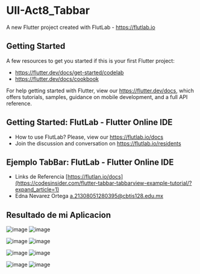 # UII-Act8_Tabbar

A new Flutter project created with FlutLab - https://flutlab.io

## Getting Started

A few resources to get you started if this is your first Flutter project:

- https://flutter.dev/docs/get-started/codelab
- https://flutter.dev/docs/cookbook

For help getting started with Flutter, view our
https://flutter.dev/docs, which offers tutorials,
samples, guidance on mobile development, and a full API reference.

## Getting Started: FlutLab - Flutter Online IDE

- How to use FlutLab? Please, view our https://flutlab.io/docs
- Join the discussion and conversation on https://flutlab.io/residents

## Ejemplo TabBar: FlutLab - Flutter Online IDE

- Links de Referencia [https://flutlan.io/docs](https://codesinsider.com/flutter-tabbar-tabbarview-example-tutorial/?expand_article=1)
- Edna Nevarez Ortega a.21308051280395@cbtis128.edu.mx

## Resultado de mi Aplicacion

![image](https://github.com/NevarezOrtegaEdna/UII-Act8_TabBar/assets/143743281/26381764-e2d7-4dd3-8af4-8cd2e90f769a)
![image](https://github.com/NevarezOrtegaEdna/UII-Act8_TabBar/assets/143743281/80f1d508-629a-455a-bdda-05bc2e218369)

![image](https://github.com/NevarezOrtegaEdna/UII-Act8_TabBar/assets/143743281/0bc1f7ad-a1a9-4abb-ae79-50784dea53ba)
![image](https://github.com/NevarezOrtegaEdna/UII-Act8_TabBar/assets/143743281/0fa18bea-eb65-4178-921c-2ba3c4ee1a21)

![image](https://github.com/NevarezOrtegaEdna/UII-Act8_TabBar/assets/143743281/cf638880-4fc1-41a1-90b2-46ffd2ef194d)
![image](https://github.com/NevarezOrtegaEdna/UII-Act8_TabBar/assets/143743281/6e410137-8b74-4414-9c2b-766b40ae642b)

![image](https://github.com/NevarezOrtegaEdna/UII-Act8_TabBar/assets/143743281/63407d6f-959e-4322-b038-fcc343bbd0d1)
![image](https://github.com/NevarezOrtegaEdna/UII-Act8_TabBar/assets/143743281/d9f4e51e-f2fb-4b4f-8302-b303b16a05a9)
